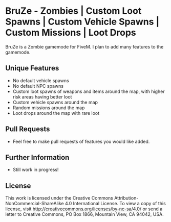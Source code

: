 # BruZe - Zombies | Custom Loot Spawns | Custom Vehicle Spawns | Custom Missions | Loot Drops
BruZe is a Zombie gamemode for FiveM. I plan to add many features to the gamemode.

## Unique Features
- No default vehicle spawns
- No default NPC spawns
- Custom loot spawns of weapons and items around the map, with higher risk areas having better loot
- Custom vehicle spawns around the map
- Random missions around the map
- Loot drops around the map with rare loot

## Pull Requests
- Feel free to make pull requests of features you would like added.

## Further Information
- Still work in progress!

## License
This work is licensed under the Creative Commons Attribution-NonCommercial-ShareAlike 4.0 International License. To view a copy of this license, visit http://creativecommons.org/licenses/by-nc-sa/4.0/ or send a letter to Creative Commons, PO Box 1866, Mountain View, CA 94042, USA.
